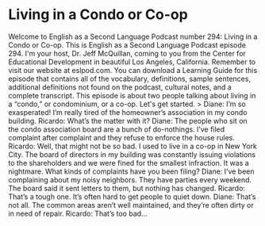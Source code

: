 # Living in a Condo or Co-op

Welcome to English as a Second Language Podcast number 294: Living in a Condo or Co-op.    This is English as a Second Language Podcast episode 294.  I'm your host, Dr. Jeff McQuillan, coming to you from the Center for Educational Development in beautiful Los Angeles, California.  Remember to visit our website at eslpod.com.  You can download a Learning Guide for this episode that contains all of the vocabulary, definitions, sample sentences, additional definitions not found on the podcast, cultural notes, and a complete transcript.  This episode is about two people talking about living in a “condo,” or condominium, or a co-op.  Let's get started.  > Diane:  I’m so exasperated!  I’m really tired of the homeowner’s association in my condo building.    Ricardo:  What’s the matter with it?  Diane:  The people who sit on the condo association board are a bunch of do-nothings.  I’ve filed complaint after complaint and they refuse to enforce the house rules.  Ricardo:  Well, that might not be so bad.  I used to live in a co-op in New York City.  The board of directors in my building was constantly issuing violations to the shareholders and we were fined for the smallest infraction.  It was a nightmare.  What kinds of complaints have you been filing?  Diane:  I’ve been complaining about my noisy neighbors.  They have parties every weekend.  The board said it sent letters to them, but nothing has changed.  Ricardo:  That’s a tough one.  It’s often hard to get people to quiet down.  Diane:  That’s not all.  The common areas aren’t well maintained, and they’re often dirty or in need of repair.  Ricardo:  That’s too bad... 